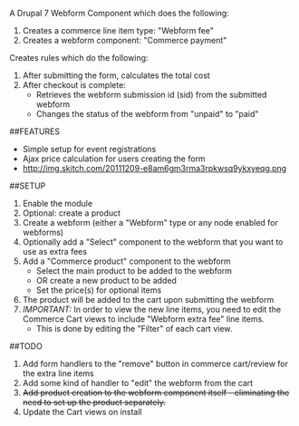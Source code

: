 A Drupal 7 Webform Component which does the following:

1. Creates a commerce line item type: "Webform fee"
2. Creates a webform component: "Commerce payment"

Creates rules which do the following:

1. After submitting the form, calculates the total cost
2. After checkout is complete:
   * Retrieves the webform submission id (sid) from the submitted webform
   * Changes the status of the webform from "unpaid" to "paid"

##FEATURES
* Simple setup for event registrations
* Ajax price calculation for users creating the form
* http://img.skitch.com/20111209-e8am6gm3rma3rpkwsq9ykxyeqg.png

##SETUP
1. Enable the module
2. Optional: create a product
3. Create a webform (either a "Webform" type or any node enabled for webforms)
4. Optionally add a "Select" component to the webform that you want to use as extra fees
5. Add a "Commerce product" component to the webform
   * Select the main product to be added to the webform
   * OR create a new product to be added
   * Set the price(s) for optional items
6. The product will be added to the cart upon submitting the webform
7. *IMPORTANT:* In order to view the new line items, you need to edit the Commerce Cart views to include "Webform extra fee" line items.
   * This is done by editing the "Filter" of each cart view.

##TODO
1. Add form handlers to the "remove" button in commerce cart/review for the extra line items
2. Add some kind of handler to "edit" the webform from the cart
3. ~~Add product creation to the webform component itself - eliminating the need to set up the product separately.~~
4. Update the Cart views on install

